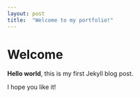 ```yaml
---
layout: post
title:  "Welcome to my portfolio!"
---
```


# Welcome

**Hello world**, this is my first Jekyll blog post.

I hope you like it!
